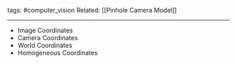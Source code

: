 tags: #computer_vision 
Related: [[Pinhole Camera Model]]

---

- Image Coordinates
- Camera Coordinates
- World Coordinates
- Homogeneous Coordinates